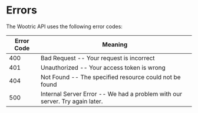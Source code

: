 # Errors

The Wootric API uses the following error codes:

Error Code | Meaning
---------- | -------
400 | Bad Request -- Your request is incorrect
401 | Unauthorized -- Your access token is wrong
404 | Not Found -- The specified resource could not be found
500 | Internal Server Error -- We had a problem with our server. Try again later.